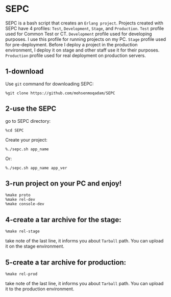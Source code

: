 SEPC
=====
SEPC is a bash script that creates an `Erlang project`.
Projects created with SEPC have 4 profiles: `Test`, `Development`, `Stage`, and `Production`.
`Test` profile used for Common Test or CT.
`Development` profile used for developing purposes. I use this profile for running projects on my PC.
`Stage` profile used for pre-deployment. Before I deploy a project in the production environment, I deploy it on stage and other staff use it for their purposes.
`Production` profile used for real deployment on production servers.

1-download
-----
Use `git` command for downloading SEPC:

	%git clone https://github.com/mohsenmoqadam/SEPC

2-use the SEPC
-----
go to SEPC directory:

	%cd SEPC
Create your project:

	%./sepc.sh app_name
Or: 

	%./sepc.sh app_name app_ver

3-run project on your PC and enjoy!
-----

	%make proto
	%make rel-dev
	%make console-dev

4-create a tar archive for the stage:
-----
	%make rel-stage
take note of the last line, it informs you about `Tarball` path.
You can upload it on the stage environment.

5-create a tar archive for production:
-----
	%make rel-prod
take note of the last line, it informs you about `Tarball` path.
You can upload it to the production environment.
